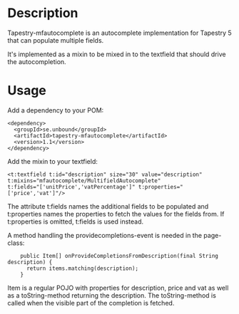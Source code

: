 Description
===========
Tapestry-mfautocomplete is an autocomplete implementation for Tapestry 5 that can populate multiple fields.

It's implemented as a mixin to be mixed in to the textfield that should drive the autocompletion.

Usage
=====
Add a dependency to your POM:

    <dependency>
      <groupId>se.unbound</groupId>
      <artifactId>tapestry-mfautocomplete</artifactId>
      <version>1.1</version>
    </dependency>

Add the mixin to your textfield:

    <t:textfield t:id="description" size="30" value="description" t:mixins="mfautocomplete/MultifieldAutocomplete" 
    t:fields="['unitPrice','vatPercentage']" t:properties="['price','vat']"/>

The attribute t:fields names the additional fields to be populated and t:properties names the properties to fetch the values for 
the fields from. If t:properties is omitted, t:fields is used instead.

A method handling the providecompletions-event is needed in the page-class:

        public Item[] onProvideCompletionsFromDescription(final String description) {
          return items.matching(description);
        }

Item is a regular POJO with properties for description, price and vat as well as a toString-method returning the description.
The toString-method is called when the visible part of the completion is fetched.

